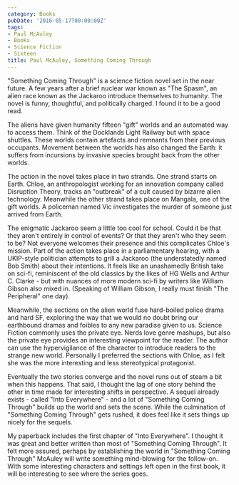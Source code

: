```yaml
---
category: Books
pubDate: '2016-05-17T00:00:00Z'
tags:
- Paul McAuley
- Books
- Science Fiction
- Sixteen
title: Paul McAuley, Something Coming Through
---
```

"Something Coming Through" is a science fiction novel set in the near future. A few years after a brief nuclear war known as "The Spasm", an alien race known as the Jackaroo introduce themselves to humanity. The novel is funny, thoughtful, and politically charged. I found it to be a good read.

The aliens have given humanity fifteen "gift" worlds and an automated way to access them. Think of the Docklands Light Railway but with space shuttles. These worlds contain artefacts and remnants from their previous occupants. Movement between the worlds has also changed the Earth: it suffers from incursions by invasive species brought back from the other worlds.

The action in the novel takes place in two strands. One strand starts on Earth. Chloe, an anthropologist working for an innovation company called Disruption Theory, tracks an "outbreak" of a cult caused by bizarre alien technology. Meanwhile the other strand takes place on Mangala, one of the gift worlds. A policeman named Vic investigates the murder of someone just arrived from Earth.

The enigmatic Jackaroo seem a little too cool for school. Could it be that they aren't entirely in control of events? Or that they aren't who they seem to be? Not everyone welcomes their presence and this complicates Chloe's mission. Part of the action takes place in a parliamentary hearing, with a UKIP-style politician attempts to grill a Jackaroo (the understatedly named Bob Smith) about their intentions. It feels like an unashamedly British take on sci-fi, reminiscent of the old classics by the likes of HG Wells and Arthur C. Clarke - but with nuances of more modern sci-fi by writers like William Gibson also mixed in. (Speaking of William Gibson, I really must finish "The Peripheral" one day).

Meanwhile, the sections on the alien world fuse hard-boiled police drama and hard SF, exploring the way that we would no doubt bring our earthbound dramas and foibles to any new paradise given to us. Science Fiction commonly uses the private eye. Nerds love genre mashups, but also the private eye provides an interesting viewpoint for the reader. The author can use the hypervigilance of the character to introduce readers to the strange new world. Personally I preferred the sections with Chloe, as I felt she was the more interesting and less stereotypical protagonist.

Eventually the two stories converge and the novel runs out of steam a bit when this happens. That said, I thought the lag of one story behind the other in time made for interesting shifts in perspective. A sequel already exists - called "Into Everywhere" - and a lot of "Something Coming Through" builds up the world and sets the scene. While the culmination of "Something Coming Through" gets rushed, it does feel like it sets things up nicely for the sequels.

My paperback includes the first chapter of "Into Everywhere". I thought it was great and better written than most of "Something Coming Through". It felt more assured, perhaps by establishing the world in "Something Coming Through" McAuley will write something mind-blowing for the follow-on. With some interesting characters and settings left open in the first book, it will be interesting to see where the series goes.